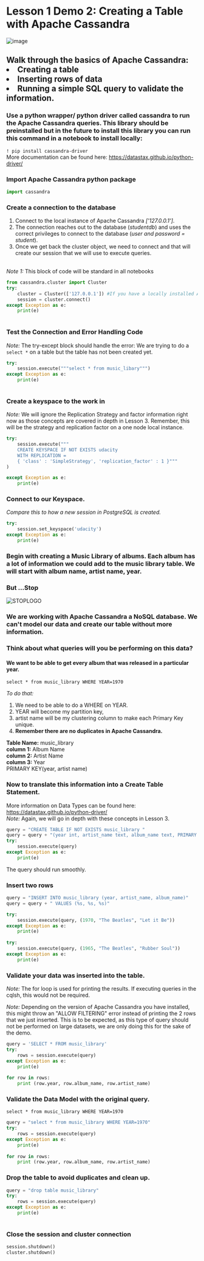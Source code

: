 # Lesson 1 Demo 2: Creating a Table with Apache Cassandra


![image](postgresSQLlogo.png)

## Walk through the basics of Apache Cassandra:<br><li>Creating a table <li>Inserting rows of data<li>Running a simple SQL query to validate the information. 

### Use a python wrapper/ python driver called cassandra to run the Apache Cassandra queries. This library should be preinstalled but in the future to install this library you can run this command in a notebook to install locally: 
`! pip install cassandra-driver`<br>
More documentation can be found here:  https://datastax.github.io/python-driver/

### Import Apache Cassandra python package


```python
import cassandra
```

### Create a connection to the database
1. Connect to the local instance of Apache Cassandra *['127.0.0.1']*.
2. The connection reaches out to the database (*studentdb*) and uses the correct privileges to connect to the database (*user and password = student*).
3. Once we get back the cluster object, we need to connect and that will create our session that we will use to execute queries.<BR><BR>
    
*Note 1:* This block of code will be standard in all notebooks


```python
from cassandra.cluster import Cluster
try: 
    cluster = Cluster(['127.0.0.1']) #If you have a locally installed Apache Cassandra instance
    session = cluster.connect()
except Exception as e:
    print(e)
 
```

### Test the Connection and Error Handling Code
*Note:* The try-except block should handle the error: We are trying to do a `select *` on a table but the table has not been created yet.


```python
try: 
    session.execute("""select * from music_libary""")
except Exception as e:
    print(e)
 
```

### Create a keyspace to the work in 
*Note:* We will ignore the Replication Strategy and factor information right now as those concepts are covered in depth in Lesson 3. Remember, this will be the strategy and replication factor on a one node local instance. 


```python
try:
    session.execute("""
    CREATE KEYSPACE IF NOT EXISTS udacity 
    WITH REPLICATION = 
    { 'class' : 'SimpleStrategy', 'replication_factor' : 1 }"""
)

except Exception as e:
    print(e)
```

### Connect to our Keyspace.<br>
*Compare this to how a new session in PostgreSQL is created.*


```python
try:
    session.set_keyspace('udacity')
except Exception as e:
    print(e)
```

### Begin with creating a Music Library of albums. Each album has a lot of information we could add to the music library table. We will  start with album name, artist name, year. 

### But ...Stop

![STOPLOGO](stop.jpeg)

### We are working with Apache Cassandra a NoSQL database. We can't model our data and create our table without more information.

### Think about what queries will you be performing on this data?

#### We want to be able to get every album that was released in a particular year. 
`select * from music_library WHERE YEAR=1970`

*To do that:* <ol><li> We need to be able to do a WHERE on YEAR. <li>YEAR will become my partition key,<li>artist name will be my clustering column to make each Primary Key unique. <li>**Remember there are no duplicates in Apache Cassandra.**</ol>

**Table Name:** music_library<br>
**column 1:** Album Name<br>
**column 2:** Artist Name<br>
**column 3:** Year <br>
PRIMARY KEY(year, artist name)


### Now to translate this information into a Create Table Statement. 
More information on Data Types can be found here: https://datastax.github.io/python-driver/<br>
*Note:* Again, we will go in depth with these concepts in Lesson 3.


```python
query = "CREATE TABLE IF NOT EXISTS music_library "
query = query + "(year int, artist_name text, album_name text, PRIMARY KEY (year, artist_name))"
try:
    session.execute(query)
except Exception as e:
    print(e)

```

The query should run smoothly.

### Insert two rows 


```python
query = "INSERT INTO music_library (year, artist_name, album_name)"
query = query + " VALUES (%s, %s, %s)"

try:
    session.execute(query, (1970, "The Beatles", "Let it Be"))
except Exception as e:
    print(e)
    
try:
    session.execute(query, (1965, "The Beatles", "Rubber Soul"))
except Exception as e:
    print(e)
```

### Validate your data was inserted into the table.
*Note:* The for loop is used for printing the results. If executing queries in the cqlsh, this would not be required.

*Note:* Depending on the version of Apache Cassandra you have installed, this might throw an "ALLOW FILTERING" error instead of printing the 2 rows that we just inserted. This is to be expected, as this type of query should not be performed on large datasets, we are only doing this for the sake of the demo.


```python
query = 'SELECT * FROM music_library'
try:
    rows = session.execute(query)
except Exception as e:
    print(e)
    
for row in rows:
    print (row.year, row.album_name, row.artist_name)
```

### Validate the Data Model with the original query.

`select * from music_library WHERE YEAR=1970`


```python
query = "select * from music_library WHERE YEAR=1970"
try:
    rows = session.execute(query)
except Exception as e:
    print(e)
    
for row in rows:
    print (row.year, row.album_name, row.artist_name)
```

### Drop the table to avoid duplicates and clean up. 


```python
query = "drop table music_library"
try:
    rows = session.execute(query)
except Exception as e:
    print(e)
    
```

### Close the session and cluster connection


```python
session.shutdown()
cluster.shutdown()
```


```python

```
